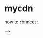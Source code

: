 # mycdn

how to connect : 
<!-- <link rel="apple-touch-icon" sizes="180x180" href="https://cdn.jsdelivr.net/gh/hisral/mycdn@e6d14ea/apple-touch-icon.png">  -->
<link rel="icon" type="image/png" sizes="32x32" href="https://cdn.jsdelivr.net/gh/hisral/mycdn@e6d14ea/favicon-32x32.png">
<link rel="icon" type="image/png" sizes="16x16" href="https://cdn.jsdelivr.net/gh/hisral/mycdn@e6d14ea/favicon-16x16.png">
<link rel="manifest" href="https://cdn.jsdelivr.net/gh/hisral/mycdn@e6d14ea/site.webmanifest"> -->
